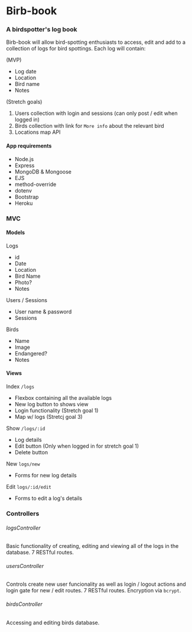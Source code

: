 # Birb-book

### A birdspotter's log book

Birb-book will allow bird-spotting enthusiasts to access, edit and add to a collection of logs for bird spottings. Each log will contain:

(MVP)
 - Log date
 - Location
 - Bird name
 - Notes

(Stretch goals)
 1. Users collection with login and sessions (can only post / edit when logged in)
 2. Birds collection with link for `More info` about the relevant bird
 3. Locations map API


#### App requirements
 - Node.js
 - Express
 - MongoDB & Mongoose
 - EJS
 - method-override
 - dotenv
 - Bootstrap
 - Heroku

### MVC

#### Models

 Logs
 - id
 - Date
 - Location
 - Bird Name
 - Photo?
 - Notes

Users / Sessions
 - User name & password
 - Sessions

Birds
 - Name
 - Image
 - Endangered?
 - Notes

#### Views

Index `/logs`
  - Flexbox containing all the available logs
  - New log button to shows view
  - Login functionality (Stretch goal 1)
  - Map w/ logs (Stretcj goal 3)

Show `/logs/:id`
 - Log details
 - Edit button (Only when logged in for stretch goal 1)
 - Delete button

New `logs/new`
 - Forms for new log details

Edit `logs/:id/edit`
 - Forms to edit a log's details

### Controllers

###### logsController
Basic functionality of creating, editing and viewing all of the logs in the database. 7 RESTful routes.

###### usersController
Controls create new user funcionality as well as login / logout actions and login gate for new / edit routes. 7 RESTful routes. Encryption via `bcrypt`.

###### birdsController
Accessing and editing birds database.




